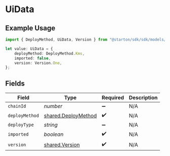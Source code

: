 # UiData

## Example Usage

```typescript
import { DeployMethod, UiData, Version } from "@starton/sdk/sdk/models/shared";

let value: UiData = {
    deployMethod: DeployMethod.Kms,
    imported: false,
    version: Version.One,
};
```

## Fields

| Field                                                             | Type                                                              | Required                                                          | Description                                                       |
| ----------------------------------------------------------------- | ----------------------------------------------------------------- | ----------------------------------------------------------------- | ----------------------------------------------------------------- |
| `chainId`                                                         | *number*                                                          | :heavy_minus_sign:                                                | N/A                                                               |
| `deployMethod`                                                    | [shared.DeployMethod](../../../sdk/models/shared/deploymethod.md) | :heavy_check_mark:                                                | N/A                                                               |
| `deployType`                                                      | *string*                                                          | :heavy_minus_sign:                                                | N/A                                                               |
| `imported`                                                        | *boolean*                                                         | :heavy_check_mark:                                                | N/A                                                               |
| `version`                                                         | [shared.Version](../../../sdk/models/shared/version.md)           | :heavy_check_mark:                                                | N/A                                                               |